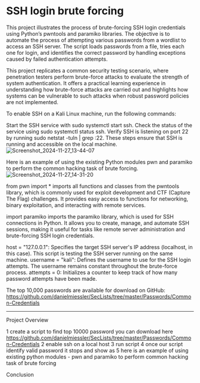 # SSH login brute forcing

This project illustrates the process of brute-forcing SSH login credentials using Python’s pwntools and paramiko libraries. The objective is to automate the process of attempting various passwords from a wordlist to access an SSH server. The script loads passwords from a file, tries each one for login, and identifies the correct password by handling exceptions caused by failed authentication attempts.

This project replicates a common security testing scenario, where penetration testers perform brute-force attacks to evaluate the strength of system authentication. It offers a practical learning experience in understanding how brute-force attacks are carried out and highlights how systems can be vulnerable to such attacks when robust password policies are not implemented.

To enable SSH on a Kali Linux machine, run the following commands:

Start the SSH service with sudo systemctl start ssh.
Check the status of the service using sudo systemctl status ssh.
Verify SSH is listening on port 22 by running sudo netstat -tuln | grep :22.
These steps ensure that SSH is running and accessible on the local machine.
![Screenshot_2024-11-27_13-44-07](https://github.com/user-attachments/assets/c522aa48-f008-4882-9e29-896688024fd6)

Here is an example of using the existing Python modules pwn and paramiko to perform the common hacking task of brute forcing.
![Screenshot_2024-11-27_14-31-20](https://github.com/user-attachments/assets/d016d4f8-85f9-427a-a0f3-53fe566aa47b)

from pwn import * imports all functions and classes from the pwntools library, which is commonly used for exploit development and CTF (Capture The Flag) challenges. It provides easy access to functions for networking, binary exploitation, and interacting with remote services.

import paramiko imports the paramiko library, which is used for SSH connections in Python. It allows you to create, manage, and automate SSH sessions, making it useful for tasks like remote server administration and brute-forcing SSH login credentials.

host = "127.0.0.1": Specifies the target SSH server's IP address (localhost, in this case). This script is testing the SSH server running on the same machine.
username = "kali": Defines the username to use for the SSH login attempts. The username remains constant throughout the brute-force process.
attempts = 0: Initializes a counter to keep track of how many password attempts have been made.

The top 10,000 passwords are available for download on GitHub: https://github.com/danielmiessler/SecLists/tree/master/Passwords/Common-Credentials







_______________________________________________
Project Overview

1 create a script 
to find top 10000 password you can download here https://github.com/danielmiessler/SecLists/tree/master/Passwords/Common-Credentials
2 enable ssh on a local host 
3 run script 
4 once our script identify valid password it stops and show as 
5 here is an example of using existing python modules - pwn and paramiko to perform common hacking task of brute forcing


Conclusion

